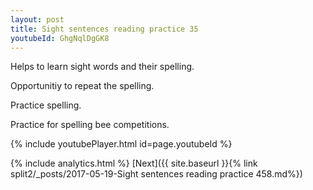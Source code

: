 ```yaml
---
layout: post
title: Sight sentences reading practice 35
youtubeId: GhgNqlDgGK8
---
```

 
 
Helps to learn sight words and their spelling.

Opportunitiy to repeat the spelling. 

Practice spelling. 
 
Practice for spelling bee competitions. 
 
{% include youtubePlayer.html id=page.youtubeId %}
 
 
{% include analytics.html %} 
[Next]({{ site.baseurl }}{% link  split2/_posts/2017-05-19-Sight sentences reading practice 458.md%})
 
